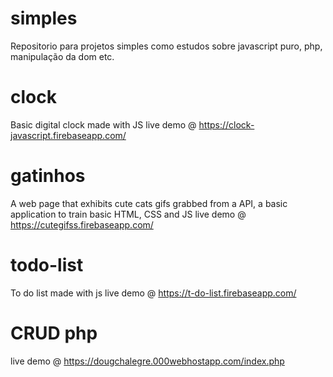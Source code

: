 # simples
Repositorio para projetos simples como estudos sobre javascript puro, php, manipulação da dom etc.

# clock
Basic digital clock made with JS
live demo @ https://clock-javascript.firebaseapp.com/

# gatinhos
A web page that exhibits cute cats gifs grabbed from a API, a basic application to train basic HTML, CSS and JS 
live demo @ https://cutegifss.firebaseapp.com/

# todo-list
To do list made with js
live demo @ https://t-do-list.firebaseapp.com/

# CRUD php
live demo @ https://dougchalegre.000webhostapp.com/index.php
